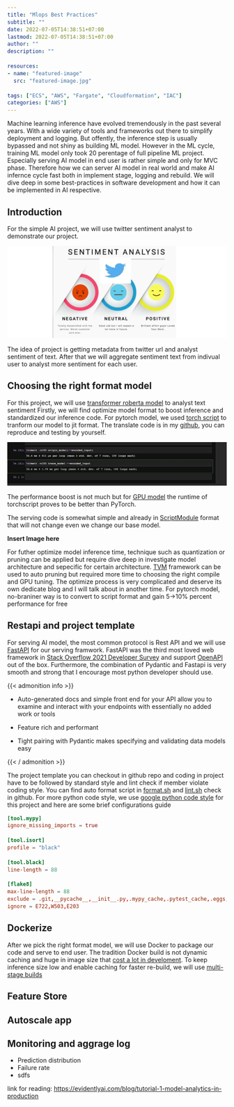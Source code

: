 ```yaml
---
title: "Mlops Best Practices"
subtitle: ""
date: 2022-07-05T14:38:51+07:00
lastmod: 2022-07-05T14:38:51+07:00
author: ""
description: ""

resources:
- name: "featured-image"
  src: "featured-image.jpg"

tags: ["ECS", "AWS", "Fargate", "Cloudformation", "IAC"]
categories: ["AWS"]
---
```


Machine learning inference have evolved tremendously in the past several years. With a wide variety of tools and frameworks out there to simplify deployment and logging. But offently, the inference step is usually bypassed and not shiny as building ML model. However in the ML cycle, training ML model only took 20 perentage of full pipeline ML project. Especially serving AI model in end user is rather simple and only for MVC phase. Therefore how we can server AI model in real world and make AI infernce cycle fast both in implement stage, logging and rebuild. We will dive deep in some best-practices in software development and how it can be implemented in AI respective.

<!--more-->
## Introduction

For the simple AI project, we will use twitter sentiment analyst to demonstrate our project.


![Twitter Sentiment](twitter-sentiment.webp "Twitter Sentiment")


The idea of project is getting metadata from twitter url and analyst sentiment of text. After that we will aggregate sentiment text from indivual user to analyst more sentiment for each user.

## Choosing the right format model
For this project, we will use [transformer roberta model](https://huggingface.co/cardiffnlp/twitter-roberta-base-sentiment) to analyst text sentiment
Firstly, we will find optimize model format to boost inference and standardized our inference code. For pytorch model, we used [torch script](https://pytorch.org/docs/stable/jit.html) to tranform our model to jit format. The translate code is in my [github](), you can reproduce and testing by yourself.

![Pytorch comparison](torch-comparison.webp "Pytorch comparison")

The performance boost is not much but for [GPU model](https://www.educba.com/pytorch-jit/) the runtime of torchscript proves to be better than PyTorch.

The serving code is somewhat simple and already in [ScriptModule](https://pytorch.org/docs/stable/generated/torch.jit.ScriptModule.html#torch.jit.ScriptModule) format that will not change even we change our base model.

**Insert Image here**

For futher optimize model inference time, technique such as quantization or pruning can be applied but require dive deep in investigate model architecture and sepecific for certain architecture. [TVM](https://tvm.apache.org/) framework can be used to auto pruning but required more time to choosing the right compile and GPU tuning. The optimize process is very complicated and deserve its own dedicate blog and I will talk about in another time. For pytorch model, no-braniner way is to convert to script format and gain 5->10% percent performance for free

## Restapi and project template

For serving AI model, the most common protocol is Rest API and we will use [FastAPI](https://fastapi.tiangolo.com/) for our serving framwork. FastAPI was the third most loved web framework in [Stack Overflow 2021 Developer Survey](https://insights.stackoverflow.com/survey/2021/#section-most-loved-dreaded-and-wanted-web-frameworks) and support [OpenAPI](https://github.com/OAI/OpenAPI-Specification) out of the box. Furthermore, the combination of Pydantic and Fastapi is very smooth and strong that I encourage most python developer should use.

{{< admonition info >}}

- Auto-generated docs and simple front end for your API allow you to examine and interact with your endpoints with essentially no added work or tools

- Feature rich and performant

- Tight pairing with Pydantic makes specifying and validating data models easy

{{< / admonition >}}

The project template you can checkout in github repo and coding in project have to be followed by standard style and lint check if member violate coding style. You can find auto format script in [format.sh]() and [lint.sh]() check in github. For more python code style, we use [google python code style](https://google.github.io/styleguide/pyguide.html) for this project and here are some brief configurations guide

```toml
[tool.mypy]
ignore_missing_imports = true

[tool.isort]
profile = "black"

[tool.black]
line-length = 88

[flake8]
max-line-length = 88
exclude = .git,__pycache__,__init__.py,.mypy_cache,.pytest_cache,.eggs,.idea,.pytest_cache,*.pyi,**/.vscode/*,**/site-packages/
ignore = E722,W503,E203
```

## Dockerize

After we pick the right format model, we will use Docker to package our code and serve to end user. The tradition Docker build is not dynamic caching and huge in image size that [cost a lot in develoment](https://renovacloud.com/how-to-reduce-your-docker-image-size-for-a-faster-build-deploy/?lang=en). To keep inference size low and enable caching for faster re-build, we will use [multi-stage builds](https://pythonspeed.com/articles/smaller-python-docker-images/)

## Feature Store

## Autoscale app


## Monitoring and aggrage log

- Prediction distribution
- Failure rate
- sdfs


link for reading: https://evidentlyai.com/blog/tutorial-1-model-analytics-in-production